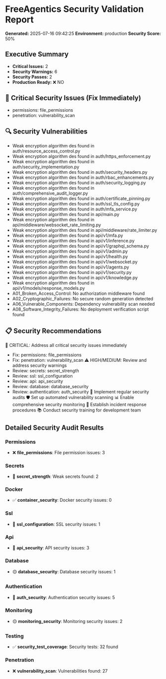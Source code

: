 # FreeAgentics Security Validation Report

**Generated:** 2025-07-16 09:42:25
**Environment:** production
**Security Score:** 50%

## Executive Summary

- **Critical Issues:** 2
- **Security Warnings:** 6
- **Security Passes:** 2
- **Production Ready:** ❌ NO

## 🚨 Critical Security Issues (Fix Immediately)

- permissions: file_permissions
- penetration: vulnerability_scan

## 🔍 Security Vulnerabilities

- Weak encryption algorithm des found in auth/resource_access_control.py
- Weak encryption algorithm des found in auth/https_enforcement.py
- Weak encryption algorithm des found in auth/security_implementation.py
- Weak encryption algorithm des found in auth/security_headers.py
- Weak encryption algorithm des found in auth/rbac_enhancements.py
- Weak encryption algorithm des found in auth/security_logging.py
- Weak encryption algorithm des found in auth/comprehensive_audit_logger.py
- Weak encryption algorithm des found in auth/certificate_pinning.py
- Weak encryption algorithm des found in auth/ssl_tls_config.py
- Weak encryption algorithm des found in auth/mfa_service.py
- Weak encryption algorithm des found in api/main.py
- Weak encryption algorithm des found in api/middleware/websocket_rate_limiting.py
- Weak encryption algorithm des found in api/middleware/rate_limiter.py
- Weak encryption algorithm des found in api/v1/mfa.py
- Weak encryption algorithm des found in api/v1/inference.py
- Weak encryption algorithm des found in api/v1/graphql_schema.py
- Weak encryption algorithm des found in api/v1/admin.py
- Weak encryption algorithm des found in api/v1/health.py
- Weak encryption algorithm des found in api/v1/websocket.py
- Weak encryption algorithm des found in api/v1/agents.py
- Weak encryption algorithm des found in api/v1/security.py
- Weak encryption algorithm des found in api/v1/knowledge.py
- Weak encryption algorithm des found in api/v1/models/response_models.py
- A01_Broken_Access_Control: No authorization middleware found
- A02_Cryptographic_Failures: No secure random generation detected
- A06_Vulnerable_Components: Dependency vulnerability scan needed
- A08_Software_Integrity_Failures: No deployment verification script found

## 📋 Security Recommendations

🚨 CRITICAL: Address all critical security issues immediately
  - Fix: permissions: file_permissions
  - Fix: penetration: vulnerability_scan
⚠️ HIGH/MEDIUM: Review and address security warnings
  - Review: secrets: secret_strength
  - Review: ssl: ssl_configuration
  - Review: api: api_security
  - Review: database: database_security
  - Review: authentication: auth_security
🔐 Implement regular security audits
🛡️ Set up automated vulnerability scanning
📊 Enable comprehensive security monitoring
🔄 Establish incident response procedures
📚 Conduct security training for development team

## Detailed Security Audit Results

### Permissions

- ❌ **file_permissions**: File permission issues: 3

### Secrets

- 🔴 **secret_strength**: Weak secrets found: 2

### Docker

- ✅ **container_security**: Docker security issues: 0

### Ssl

- 🔴 **ssl_configuration**: SSL security issues: 1

### Api

- 🔴 **api_security**: API security issues: 3

### Database

- 🟡 **database_security**: Database security issues: 1

### Authentication

- 🔴 **auth_security**: Authentication security issues: 5

### Monitoring

- 🟡 **monitoring_security**: Monitoring security issues: 2

### Testing

- ✅ **security_test_coverage**: Security tests: 32 found

### Penetration

- ❌ **vulnerability_scan**: Vulnerabilities found: 27

